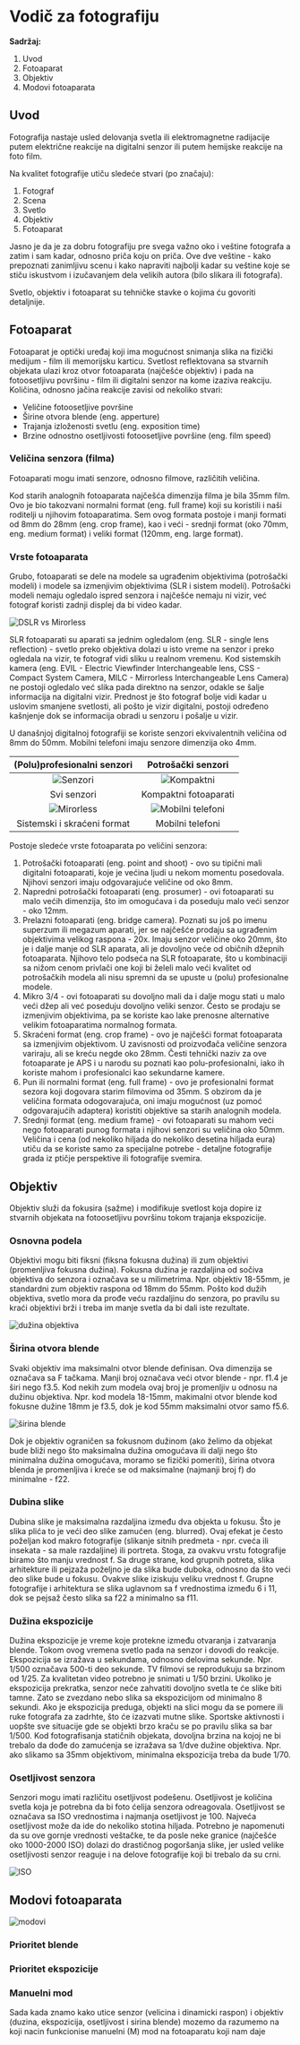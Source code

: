 # Vodič za fotografiju

**Sadržaj:**
1. Uvod
2. Fotoaparat
3. Objektiv
4. Modovi fotoaparata

## Uvod ##

Fotografija nastaje usled delovanja svetla ili elektromagnetne radijacije putem električne reakcije na digitalni senzor ili putem hemijske reakcije na foto film.

Na kvalitet fotografije utiču sledeće stvari (po značaju):
1. Fotograf
2. Scena
3. Svetlo
4. Objektiv
5. Fotoaparat

Jasno je da je za dobru fotografiju pre svega važno oko i veštine fotografa a zatim i sam kadar, odnosno priča koju on priča. Ove dve veštine - kako prepoznati zanimljivu scenu i kako napraviti najbolji kadar su veštine koje se stiču iskustvom i izučavanjem dela velikih autora (bilo slikara ili fotografa).

Svetlo, objektiv i fotoaparat su tehničke stavke o kojima ću govoriti detaljnije.

## Fotoaparat

Fotoaparat je optički uređaj koji ima mogućnost snimanja slika na fizički medijum - film ili memorijsku karticu. Svetlost reflektovana sa stvarnih objekata ulazi kroz otvor fotoaparata (najčešće objektiv) i pada na fotoosetljivu površinu - film ili digitalni senzor na kome izaziva reakciju. 
Količina, odnosno jačina reakcije zavisi od nekoliko stvari:
- Veličine fotoosetljive površine
- Širine otvora blende (eng. apperture)
- Trajanja izloženosti svetlu (eng. exposition time)
- Brzine odnostno osetljivosti fotoosetljive površine (eng. film speed)

### Veličina senzora (filma)

Fotoaparati mogu imati senzore, odnosno filmove, različitih veličina. 

Kod starih analognih fotoaparata najčešća dimenzija filma je bila 35mm film. Ovo je bio takozvani normalni format (eng. full frame) koji su koristili i naši roditelji u njihovim fotoaparatima. Sem ovog formata postoje i manji formati od 8mm do 28mm (eng. crop frame), kao i veći - srednji format (oko 70mm, eng. medium format) i veliki format (120mm, eng. large format).

### Vrste fotoaparata

Grubo, fotoaparati se dele na modele sa ugrađenim objektivima (potrošački modeli) i modele sa izmenjivim objektivima (SLR i sistem modeli). 
Potrošački modeli nemaju ogledalo ispred senzora i najčešće nemaju ni vizir, već fotograf koristi zadnji displej da bi video kadar.

![DSLR vs Mirorless](https://github.com/meeroslav/vodic-za-fotografiju/blob/master/dslr_vs_mirrorless_cutaway_diagram.jpg)

SLR fotoaparati su aparati sa jednim ogledalom (eng. SLR - single lens reflection) - svetlo preko objektiva dolazi u isto vreme na senzor i preko ogledala na vizir, te fotograf vidi sliku u realnom vremenu. Kod sistemskih kamera (eng. EVIL - Electric Viewfinder Interchangeable lens, CSS - Compact System Camera, MILC - Mirrorless Interchangeable Lens Camera) ne postoji ogledalo već slika pada direktno na senzor, odakle se šalje informacija na digitalni vizir. Prednost je što fotograf bolje vidi kadar u uslovim smanjene svetlosti, ali pošto je vizir digitalni, postoji određeno kašnjenje dok se informacija obradi u senzoru i pošalje u vizir.

U današnjoj digitalnoj fotografiji se koriste senzori ekvivalentnih veličina od 8mm do 50mm. Mobilni telefoni imaju senzore dimenzija oko 4mm.

| (Polu)profesionalni senzori | Potrošački senzori |
:-------------------------:|:-------------------------:
![Senzori](https://github.com/meeroslav/vodic-za-fotografiju/blob/master/camera-sensor-size-10.jpg) | ![Kompaktni](https://github.com/meeroslav/vodic-za-fotografiju/blob/master/camera-sensor-size-compact.jpg)
Svi senzori | Kompaktni fotoaparati
![Mirorless](https://github.com/meeroslav/vodic-za-fotografiju/blob/master/camera-sensor-size-mirorless.jpg) | ![Mobilni telefoni](https://github.com/meeroslav/vodic-za-fotografiju/blob/master/camera-sensor-size-phone.jpg)
Sistemski i skraćeni format | Mobilni telefoni

Postoje sledeće vrste fotoaparata po veličini senzora:
1. Potrošački fotoaparati (eng. point and shoot) - ovo su tipični mali digitalni fotoaparati, koje je većina ljudi u nekom momentu posedovala. Njihovi senzori imaju odgovarajuće veličine od oko 8mm.
2. Napredni potrošački fotoaparati (eng. prosumer) - ovi fotoaparati su malo većih dimenzija, što im omogućava i da poseduju malo veći senzor - oko 12mm. 
3. Prelazni fotoaparati (eng. bridge camera). Poznati su još po imenu superzum ili megazum aparati, jer se najčešće prodaju sa ugrađenim objektivima velikog raspona - 20x. Imaju senzor veličine oko 20mm, što je i dalje manje od SLR aparata, ali je dovoljno veće od običnih džepnih fotoaparata. Njihovo telo podseća na SLR fotoaparate, što u kombinaciji sa nižom cenom privlači one koji bi želeli malo veći kvalitet od potrošačkih modela ali nisu spremni da se upuste u (polu) profesionalne modele. 
4. Mikro 3/4 - ovi fotoaparati su dovoljno mali da i dalje mogu stati u malo veći džep ali već poseduju dovoljno veliki senzor. Često se prodaju se izmenjivim objektivima, pa se koriste kao lake prenosne alternative velikim fotoaparatima normalnog formata.
5. Skraćeni format (eng. crop frame) - ovo je najčešći format fotoaparata sa izmenjivim objektivom. U zavisnosti od proizvođača veličine senzora variraju, ali se kreću negde oko 28mm. Česti tehnički naziv za ove fotoaparate je APS i u narodu su poznati kao polu-profesionalni, iako ih koriste mahom i profesionalci kao sekundarne kamere.
6. Pun ili normalni format (eng. full frame) - ovo je profesionalni format sezora koji dogovara starim filmovima od 35mm. S obzirom da je veličina formata odogovarajuća, oni imaju mogućnost (uz pomoć odgovarajućih adaptera) koristiti objektive sa starih analognih modela.
7. Srednji format (eng. medium frame) - ovi fotoaparati su mahom veći nego fotoaparati punog formata i njihovi senzori su veličina oko 50mm. Veličina i cena (od nekoliko hiljada do nekoliko desetina hiljada eura) utiču da se koriste samo za specijalne potrebe - detaljne fotografije grada iz ptičje perspektive ili fotografije svemira.

## Objektiv

Objektiv služi da fokusira (sažme) i modifikuje svetlost koja dopire iz stvarnih objekata na fotoosetljivu površinu tokom trajanja ekspozicije.

### Osnovna podela

Objektivi mogu biti fiksni (fiksna fokusna dužina) ili zum objektivi (promenljiva fokusna dužina). Fokusna dužina je razdaljina od sočiva objektiva do senzora i označava se u milimetrima. Npr. objektiv 18-55mm, je standardni zum objektiv raspona od 18mm do 55mm. Pošto kod dužih objektiva, svetlo mora da prođe veću razdaljinu do senzora, po pravilu su kraći objektivi brži i treba im manje svetla da bi dali iste rezultate. 

![dužina objektiva](https://github.com/meeroslav/vodic-za-fotografiju/blob/master/focal-lenght-rep-image.jpg)

### Širina otvora blende

Svaki objektiv ima maksimalni otvor blende definisan. Ova dimenzija se označava sa F tačkama. Manji broj označava veći otvor blende - npr. f1.4 je širi nego f3.5. Kod nekih zum modela ovaj broj je promenljiv u odnosu na dužinu objektiva. Npr. kod modela 18-15mm, makimalni otvor blende kod fokusne dužine 18mm je f3.5, dok je kod 55mm maksimalni otvor samo f5.6.

![širina blende](https://github.com/meeroslav/vodic-za-fotografiju/blob/master/fstops.jpg)

Dok je objektiv ograničen sa fokusnom dužinom (ako želimo da objekat bude bliži nego što maksimalna dužina omogućava ili dalji nego što minimalna dužina omogućava, moramo se fizički pomeriti), širina otvora blenda je promenljiva i kreće se od maksimalne (najmanji broj f) do minimalne - f22.

### Dubina slike

Dubina slike je maksimalna razdaljina između dva objekta u fokusu. Što je slika plića to je veći deo slike zamućen (eng. blurred). Ovaj efekat je često poželjan kod makro fotografije (slikanje sitnih predmeta - npr. cveća ili insekata - sa male razdaljine) ili portreta. Stoga, za ovakvu vrstu fotografije biramo što manju vrednost f. Sa druge strane, kod grupnih potreta, slika arhitekture ili pejzaža poželjno je da slika bude duboka, odnosno da što veći deo slike bude u fokusu. Ovakve slike iziskuju veliku vrednost f. Grupne fotografije i arhitektura se slika uglavnom sa f vrednostima između 6 i 11, dok se pejsaž često slika sa f22 a minimalno sa f11.

### Dužina ekspozicije

Dužina ekspozicije je vreme koje protekne između otvaranja i zatvaranja blende. Tokom ovog vremena svetlo pada na senzor i dovodi do reakcije. Ekspozicija se izražava u sekundama, odnosno delovima sekunde. Npr. 1/500 označava 500-ti deo sekunde.
TV filmovi se reprodukuju sa brzinom od 1/25. Za kvalitetan video potrebno je snimati u 1/50 brzini. Ukoliko je ekspozicija prekratka, senzor neće zahvatiti dovoljno svetla te će slike biti tamne. Zato se zvezdano nebo slika sa ekspozicijom od minimalno 8 sekundi. Ako je ekspozicija preduga, objekti na slici mogu da se pomere ili ruke fotografa za zadrhte, što će izazvati mutne slike. Sportske aktivnosti i uopšte sve situacije gde se objekti brzo kraču se po pravilu slika sa bar 1/500.
Kod fotografisanja statičnih objekata, dovoljna brzina na kojoj ne bi trebalo da dođe do zamućenja se izražava sa 1/dve dužine objektiva. Npr. ako slikamo sa 35mm objektivom, minimalna ekspozicija treba da bude 1/70.

### Osetljivost senzora

Senzori mogu imati različitu osetljivost podešenu. Osetljivost je količina svetla koja je potrebna da bi foto ćelija senzora odreagovala. Osetljivost se označava sa ISO vrednostima i najmanja osetljivost je 100. Najveća osetljivost može da ide do nekoliko stotina hiljada. Potrebno je napomenuti da su ove gornje vrednosti veštačke, te da posle neke granice (najčešće oko 1000-2000 ISO) dolazi do drastičnog pogoršanja slike, jer usled velike osetljivosti senzor reaguje i na delove fotografije koji bi trebalo da su crni.

![ISO](https://github.com/meeroslav/vodic-za-fotografiju/blob/master/maxresdefault.jpg)

## Modovi fotoaparata

![modovi](https://github.com/meeroslav/vodic-za-fotografiju/blob/master/shutter-over-770.jpg)

### Prioritet blende 

### Prioritet ekspozicije

### Manuelni mod

Sada kada znamo kako utice senzor (velicina i dinamicki raspon) i objektiv (duzina, ekspozicija, osetljivost i sirina blende) mozemo da razumemo na koji nacin funkcionise manuelni (M) mod na fotoaparatu koji nam daje 
